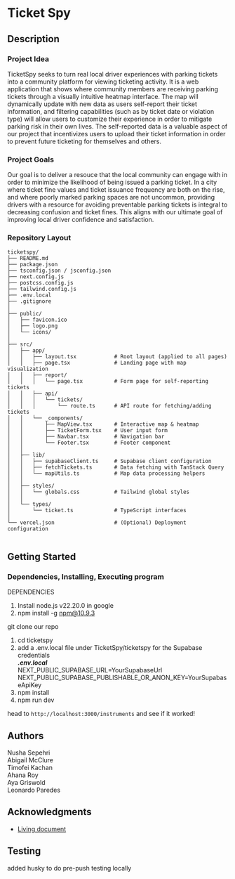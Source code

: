 # Ticket Spy

## Description
### Project Idea
TicketSpy seeks to turn real local driver experiences with parking tickets into a community platform for viewing ticketing activity. It is a web application that shows where community members are receiving parking tickets through a visually intuitive heatmap interface. The map will dynamically update with new data as users self-report their ticket information, and filtering capabilities (such as by ticket date or violation type) will allow users to customize their experience in order to mitigate parking risk in their own lives. The self-reported data is a valuable aspect of our project that incentivizes users to upload their ticket information in order to prevent future ticketing for themselves and others.

### Project Goals
Our goal is to deliver a resouce that the local community can engage with in order to minimize the likelihood of being issued a parking ticket. In a city where ticket fine values and ticket issuance frequency are both on the rise, and where poorly marked parking spaces are not uncommon, providing drivers with a resource for avoiding preventable parking tickets is integral to decreasing confusion and ticket fines. This aligns with our ultimate goal of improving local driver confidence and satisfaction. 

### Repository Layout
```
ticketspy/
├── README.md
├── package.json
├── tsconfig.json / jsconfig.json
├── next.config.js
├── postcss.config.js
├── tailwind.config.js
├── .env.local
├── .gitignore
│
├── public/
│   ├── favicon.ico
│   ├── logo.png
│   └── icons/
│
├── src/
│   ├── app/                      
│   │   ├── layout.tsx            # Root layout (applied to all pages)
│   │   ├── page.tsx              # Landing page with map visualization
│   │   ├── report/
│   │   │   └── page.tsx          # Form page for self-reporting tickets
│   │   ├── api/
│   │   │   └── tickets/
│   │   │       └── route.ts      # API route for fetching/adding tickets
│   │   └── _components/
│   │       ├── MapView.tsx       # Interactive map & heatmap
│   │       ├── TicketForm.tsx    # User input form
│   │       ├── Navbar.tsx        # Navigation bar
│   │       └── Footer.tsx        # Footer component
│   │
│   ├── lib/
│   │   ├── supabaseClient.ts     # Supabase client configuration
│   │   ├── fetchTickets.ts       # Data fetching with TanStack Query
│   │   └── mapUtils.ts           # Map data processing helpers
│   │
│   ├── styles/
│   │   └── globals.css           # Tailwind global styles
│   │
│   └── types/
│       └── ticket.ts             # TypeScript interfaces
│
└── vercel.json                   # (Optional) Deployment configuration


```

## Getting Started
### Dependencies, Installing, Executing program
DEPENDENCIES  
1. Install node.js v22.20.0 in google  
2. npm install -g npm@10.9.3  

git clone our repo  

1. cd ticketspy  
2. add a .env.local file under TicketSpy/ticketspy for the Supabase credentials  
___.env.local___  
NEXT_PUBLIC_SUPABASE_URL=YourSupabaseUrl  
NEXT_PUBLIC_SUPABASE_PUBLISHABLE_OR_ANON_KEY=YourSupabaseApiKey  
3. npm install  
4. npm run dev  

head to ``http://localhost:3000/instruments`` and see if it worked!  


## Authors
Nusha Sepehri  
Abigail McClure  
Timofei Kachan  
Ahana Roy  
Aya Griswold  
Leonardo Paredes  

## Acknowledgments
* [Living document](https://docs.google.com/document/d/1yHUFKiWZ9WVeeeol_CF2iBfmA2T_carpx6tqQ4-J_iM/edit?usp=sharing)

## Testing

added husky to do pre-push testing locally
